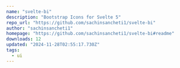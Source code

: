 ```yaml
---
name: "svelte-bi"
description: "Bootstrap Icons for Svelte 5"
repo_url: "https://github.com/sachinsancheti1/svelte-bi"
author: "sachinsancheti1"
homepage: "https://github.com/sachinsancheti1/svelte-bi#readme"
downloads: 12
updated: "2024-11-28T02:55:17.730Z"
tags: 
  - ui
---
```

